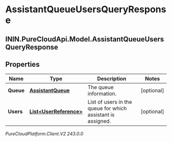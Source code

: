 # AssistantQueueUsersQueryResponse

## ININ.PureCloudApi.Model.AssistantQueueUsersQueryResponse

## Properties

|Name | Type | Description | Notes|
|------------ | ------------- | ------------- | -------------|
| **Queue** | [**AssistantQueue**](AssistantQueue) | The queue information. | [optional] |
| **Users** | [**List&lt;UserReference&gt;**](UserReference) | List of users in the queue for which assistant is assigned. | [optional] |



_PureCloudPlatform.Client.V2 243.0.0_
